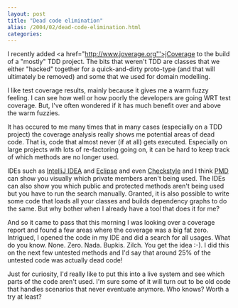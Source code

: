 ```yaml
---
layout: post
title: "Dead code elimination"
alias: /2004/02/dead-code-elimination.html
categories:
---
```

I recently added <a href="http://www.joverage.org"'>jCoverage</a> to the build of a "mostly" TDD project. The bits that weren't TDD are classes that we either "hacked" together for a quick-and-dirty proto-type (and that will ultimately be removed) and some that we used for domain modelling.

I like test coverage results, mainly because it gives me a warm fuzzy feeling. I can see how well or how poorly the developers are going WRT test coverage. But, I've often wondered if it has much benefit over and above the warm fuzzies.

It has occured to me many times that in many cases (especially on a TDD project) the coverage analysis really shows me potential areas of dead code. That is, code that almost never (if at all) gets executed. Especially on large projects with lots of re-factoring going on, it can be hard to keep track of which methods are no longer used.

IDEs such as [IntelliJ IDEA](http://www.intellij.org) and [Eclipse](http://www.eclipse.org) and even [Checkstyle](http://checkstyle.sf.net) and I think [PMD](http://pmd.sf.net) can show you visually which private members aren't being used. The IDEs can also show you which public and protected methods aren't being used but you have to run the search manually. Granted, it is also possible to write some code that loads all your classes and builds dependency graphs to do the same. But why bother when I already have a tool that does it for me?

And so it came to pass that this morning I was looking over a coverage report and found a few areas where the coverage was a big fat zero. Intrigued, I opened the code in my IDE and did a search for all usages. What do you know. None. Zero. Nada. Bupkis. Zilch. You get the idea :-). I did this on the next few untested methods and I'd say that around 25% of the untested code was actually dead code!

Just for curiosity, I'd really like to put this into a live system and see which parts of the code aren't used. I'm sure some of it will turn out to be old code that handles scenarios that never eventuate anymore. Who knows? Worth a try at least?
